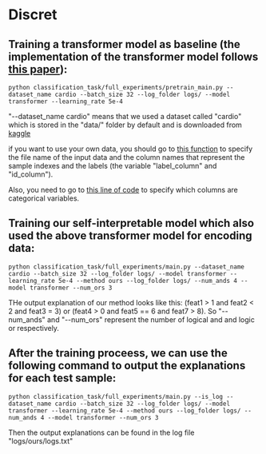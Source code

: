 # Discret


## Training a transformer model as baseline (the implementation of the transformer model follows [this paper](https://arxiv.org/abs/2106.11959v2)):
```
python classification_task/full_experiments/pretrain_main.py --dataset_name cardio --batch_size 32 --log_folder logs/ --model transformer --learning_rate 5e-4
```
"--dataset_name cardio" means that we used a dataset called "cardio" which is stored in the "data/" folder by default and is downloaded from [kaggle](https://www.kaggle.com/datasets/sulianova/cardiovascular-disease-dataset?resource=download)

if you want to use your own data, you should go to [this function](https://github.com/wuyinjun-1993/Discret/blob/a3c2f1a39d3bf4312dcda411ee211a22c8573a8d/classification_task/datasets/EHR_datasets.py#L76) to specify the file name of the input data and the column names that represent the sample indexes and the labels (the variable "label_column" and "id_column"). 

Also, you need to go to [this line of code](https://github.com/wuyinjun-1993/Discret/blob/a3c2f1a39d3bf4312dcda411ee211a22c8573a8d/classification_task/full_experiments/rule_lang.py#L13) to specify which columns are categorical variables.


## Training our self-interpretable model which also used the above transformer model for encoding data:
```
python classification_task/full_experiments/main.py --dataset_name cardio --batch_size 32 --log_folder logs/ --model transformer --learning_rate 5e-4 --method ours --log_folder logs/ --num_ands 4 --model transformer --num_ors 3
```
THe output explanation of our method looks like this: (feat1 > 1 and feat2 < 2 and feat3 = 3) or (feat4 > 0 and feat5 == 6 and feat7 > 8). So "--num_ands" and "--num_ors" represent the number of logical and and logic or respectively.


## After the training proceess, we can use the following command to output the explanations for each test sample:
```
python classification_task/full_experiments/main.py --is_log --dataset_name cardio --batch_size 32 --log_folder logs/ --model transformer --learning_rate 5e-4 --method ours --log_folder logs/ --num_ands 4 --model transformer --num_ors 3
```

Then the output explanations can be found in the log file "logs/ours/logs.txt"

